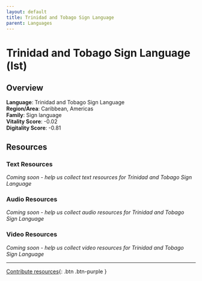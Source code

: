 ```yaml
---
layout: default
title: Trinidad and Tobago Sign Language
parent: Languages
---
```


# Trinidad and Tobago Sign Language (lst)

## Overview

**Language**: Trinidad and Tobago Sign Language  
**Region/Area**: Caribbean, Americas  
**Family**: Sign language  
**Vitality Score**: -0.02  
**Digitality Score**: -0.81  

## Resources

### Text Resources
*Coming soon - help us collect text resources for Trinidad and Tobago Sign Language*

### Audio Resources
*Coming soon - help us collect audio resources for Trinidad and Tobago Sign Language*

### Video Resources
*Coming soon - help us collect video resources for Trinidad and Tobago Sign Language*

---

[Contribute resources](https://fairtrain.github.io/){: .btn .btn-purple }
